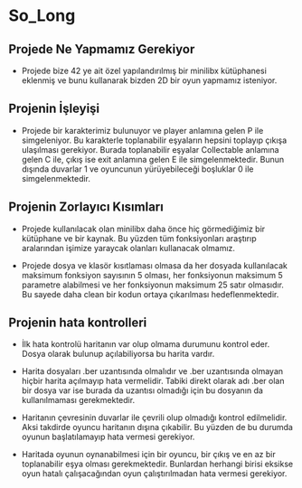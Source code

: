 # So_Long

## Projede Ne Yapmamız Gerekiyor

- Projede bize 42 ye ait özel yapılandırılmış bir minilibx kütüphanesi eklenmiş ve bunu kullanarak bizden 2D bir oyun yapmamız isteniyor.

## Projenin İşleyişi

- Projede bir karakterimiz bulunuyor ve player anlamına gelen P ile simgeleniyor. Bu karakterle toplanabilir eşyaların hepsini toplayıp çıkışa ulaşılması gerekiyor. Burada toplanabilir eşyalar Collectable anlamına gelen C ile, çıkış ise exit anlamına gelen E ile simgelenmektedir. Bunun dışında duvarlar 1 ve oyuncunun yürüyebileceği boşluklar 0 ile simgelenmektedir.

## Projenin Zorlayıcı Kısımları

- Projede kullanılacak olan minilibx daha önce hiç görmediğimiz bir kütüphane ve bir kaynak. Bu yüzden tüm fonksiyonları araştırıp aralarından işimize yaraycak olanları kullanacak olmamız.

- Projede dosya ve klasör kısıtlaması olmasa da her dosyada kullanılacak maksimum fonksiyon sayısının 5 olması, her fonksiyonun maksimum 5 parametre alabilmesi ve her fonksiyonun maksimum 25 satır olmasıdır. Bu sayede daha clean bir kodun ortaya çıkarılması hedeflenmektedir.

## Projenin hata kontrolleri

- İlk hata kontrolü haritanın var olup olmama durumunu kontrol eder. Dosya olarak bulunup açılabiliyorsa bu harita vardır.

- Harita dosyaları .ber uzantısında olmalıdır ve .ber uzantısında olmayan hiçbir harita açılmayıp hata vermelidir. Tabiki direkt olarak adı .ber olan bir dosya var ise burada da uzantısı olmadığı için bu dosyanın da kullanılmaması gerekmektedir.

- Haritanın çevresinin duvarlar ile çevrili olup olmadığı kontrol edilmelidir. Aksi takdirde oyuncu haritanın dışına çıkabilir. Bu yüzden de bu durumda oyunun başlatılamayıp hata vermesi gerekiyor.

- Haritada oyunun oynanabilmesi için bir oyuncu, bir çıkış ve en az bir toplanabilir eşya olması gerekmektedir. Bunlardan herhangi birisi eksikse oyun hatalı çalışacağından oyun çalıştırılmadan hata vermesi gerekiyor.